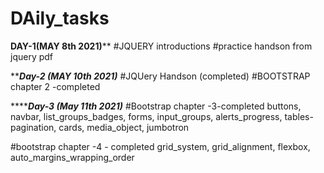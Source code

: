 # DAily_tasks

********************DAY-1(MAY 8th 2021)**********************
#JQUERY introductions
#practice handson from jquery pdf


*******************Day-2 (MAY 10th 2021)*****************
#JQUery Handson (completed)
#BOOTSTRAP chapter 2 -completed


*******************Day-3 (May 11th 2021)***************
#Bootstrap chapter -3-completed
      buttons, navbar, list_groups_badges, forms, input_groups, alerts_progress, tables-pagination, cards, media_object, jumbotron
  
#bootstrap chapter -4 - completed
      grid_system, grid_alignment, flexbox, auto_margins_wrapping_order
